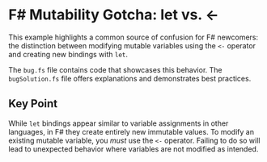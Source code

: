# F# Mutability Gotcha: let vs. <- 

This example highlights a common source of confusion for F# newcomers: the distinction between modifying mutable variables using the `<-` operator and creating new bindings with `let`.

The `bug.fs` file contains code that showcases this behavior.  The `bugSolution.fs` file offers explanations and demonstrates best practices.

## Key Point

While `let` bindings appear similar to variable assignments in other languages, in F# they create entirely new immutable values. To modify an existing mutable variable, you *must* use the `<-` operator.  Failing to do so will lead to unexpected behavior where variables are not modified as intended.
